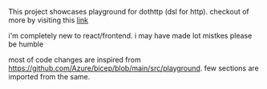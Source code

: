 This project showcases playground for dothttp (dsl for http). 
checkout of more by visiting this [link](https://docs.dothttp.dev)

i'm completely new to react/frontend. i may have made lot mistkes please be humble 


most of code changes are inspired from https://github.com/Azure/bicep/blob/main/src/playground. few sections are imported from the same.

